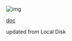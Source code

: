 <!--
title:   qiita-sync-test
tags:    NoTags
id:      9a8e8fa49cbaebd4e021
private: false
-->
![img](https://raw.githubusercontent.com/ryokat3/qiita-sync-test/main/img/python_dev_env.drawio.png)

[doc](qiita/qiita_sync.md)

updated from Local Disk
